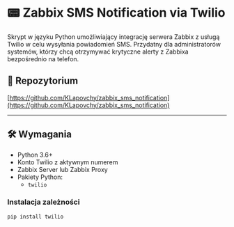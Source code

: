 # 📟 Zabbix SMS Notification via Twilio

Skrypt w języku Python umożliwiający integrację serwera Zabbix z usługą Twilio w celu wysyłania powiadomień SMS. Przydatny dla administratorów systemów, którzy chcą otrzymywać krytyczne alerty z Zabbixa bezpośrednio na telefon.

## 🔗 Repozytorium

[https://github.com/KLapovchy/zabbix_sms_notification](https://github.com/KLapovchy/zabbix_sms_notification)

---

## 🛠️ Wymagania

- Python 3.6+
- Konto Twilio z aktywnym numerem
- Zabbix Server lub Zabbix Proxy
- Pakiety Python:
  - `twilio`

### Instalacja zależności

```bash
pip install twilio
